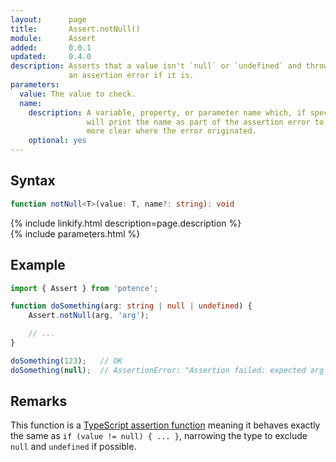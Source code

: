```yaml
---
layout:      page
title:       Assert.notNull()
module:      Assert
added:       0.0.1
updated:     0.4.0
description: Asserts that a value isn't `null` or `undefined` and throws
             an assertion error if it is.
parameters:
  value: The value to check.
  name:
    description: A variable, property, or parameter name which, if specified,
                 will print the name as part of the assertion error to make it
                 more clear where the error originated.
    optional: yes
---
```

## Syntax

```ts
function notNull<T>(value: T, name?: string): void
```

<div class="description">{% include linkify.html description=page.description %}</div>
{% include parameters.html %}

## Example

```ts
import { Assert } from 'potence';

function doSomething(arg: string | null | undefined) {
    Assert.notNull(arg, 'arg');

    // ...
}

doSomething(123);   // OK
doSomething(null);  // AssertionError: "Assertion failed: expected arg to be non-null but was null"
```

## Remarks

This function is a
[TypeScript assertion function](https://www.typescriptlang.org/docs/handbook/release-notes/typescript-3-7.html#assertion-functions)
meaning it behaves exactly the same as `if (value != null) { ... }`,
narrowing the type to exclude `null` and `undefined` if possible.
